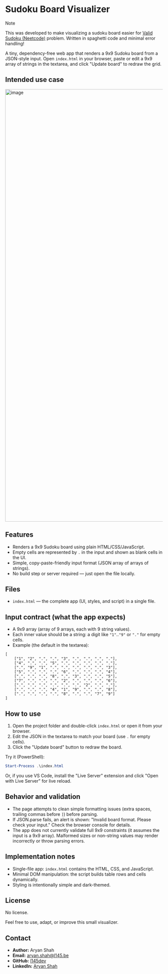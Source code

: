# Sudoku Board Visualizer

> [!NOTE]
> This was developed to make visualizing a sudoku board easier for [Valid Sudoku (Neetcode)](https://neetcode.io/problems/valid-sudoku?list=neetcode150) problem. Written in spaghetti code and minimal error handling!

A tiny, dependency-free web app that renders a 9x9 Sudoku board from a JSON-style input. Open `index.html` in your browser, paste or edit a 9x9 array of strings in the textarea, and click "Update board" to redraw the grid.

## Intended use case
<img width="2477" height="1378" alt="image" src="https://github.com/user-attachments/assets/57a38717-79f7-4be3-b264-97e83a4e01fd" />

## Features

- Renders a 9x9 Sudoku board using plain HTML/CSS/JavaScript.
- Empty cells are represented by `.` in the input and shown as blank cells in the UI.
- Simple, copy-paste-friendly input format (JSON array of arrays of strings).
- No build step or server required — just open the file locally.

## Files

- `index.html` — the complete app (UI, styles, and script) in a single file.

## Input contract (what the app expects)

- A 9x9 array (array of 9 arrays, each with 9 string values).
- Each inner value should be a string: a digit like `"1"`..`"9"` or `"."` for empty cells.
- Example (the default in the textarea):

```
[
	["1", "2", ".", ".", "3", ".", ".", ".", "."],
	["4", ".", ".", "5", ".", ".", ".", ".", "."],
	[".", "9", "1", ".", ".", ".", ".", ".", "3"],
	["5", ".", ".", ".", "6", ".", ".", ".", "4"],
	[".", ".", ".", "8", ".", "3", ".", ".", "5"],
	["7", ".", ".", ".", "2", ".", ".", ".", "6"],
	[".", ".", ".", ".", ".", ".", "2", ".", "."],
	[".", ".", ".", "4", "1", "9", ".", ".", "8"],
	[".", ".", ".", ".", "8", ".", ".", "7", "9"]
]
```

## How to use

1. Open the project folder and double-click `index.html` or open it from your browser.
2. Edit the JSON in the textarea to match your board (use `.` for empty cells).
3. Click the "Update board" button to redraw the board.

Try it (PowerShell):

```powershell
Start-Process .\index.html
```

Or, if you use VS Code, install the "Live Server" extension and click "Open with Live Server" for live reload.

## Behavior and validation

- The page attempts to clean simple formatting issues (extra spaces, trailing commas before `]`) before parsing.
- If JSON.parse fails, an alert is shown: "Invalid board format. Please check your input." Check the browser console for details.
- The app does not currently validate full 9x9 constraints (it assumes the input is a 9x9 array). Malformed sizes or non-string values may render incorrectly or throw parsing errors.

## Implementation notes

- Single-file app: `index.html` contains the HTML, CSS, and JavaScript.
- Minimal DOM manipulation: the script builds table rows and cells dynamically.
- Styling is intentionally simple and dark-themed.

## License

No license.

Feel free to use, adapt, or improve this small visualizer.

## Contact

- **Author:** Aryan Shah
- **Email:** [aryan.shah@l145.be](mailto:aryan.shah@l145.be)
- **GitHub:** [l145dev](https://github.com/l145dev/)
- **LinkedIn:** [Aryan Shah](https://www.linkedin.com/in/aryan-shah-l145/)
